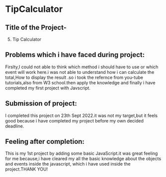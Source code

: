 # TipCalculator
Title of the Project-
-------------------------------------------------------------------------------------------------------------------------------------------------------------------------
5. Tip Calculator

Problems which i have faced during project:
-------------------------------------------------------------------------------------------------------------------------------------------------------------------------
Firslty,I could not able to think which method i should have to use or which event will work here.i was not able to understand how i can calculate the total,How to display the result .so i took the refernce from you-tube tutorials,also from W3 school.then apply the knowledge and finally i have completed my first project with Javscript. 

Submission of project:
-------------------------------------------------------------------------------------------------------------------------------------------------------------------------
I completed this project on 23th Sept 2022.it was not my target,but it feels good because i have completed my project before my own decided deadline.

Feeling after completion:
-------------------------------------------------------------------------------------------------------------------------------------------------------------------------
This is my 1st project by adding some basic JavaScript.it was great feeling for me because,i have cleared my all the basic knowledge about the objects and events inside the javascript, which i have used inside the project.THANK YOU!
